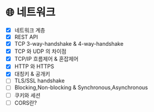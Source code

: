 # 🌐 네트워크

- [x]  네트워크 계층
- [X]  REST API
- [x]  TCP 3-way-handshake & 4-way-handshake
- [x]  TCP 와 UDP 의 차이점
- [x]  TCP/IP 흐름제어 & 혼잡제어
- [x]  HTTP 와 HTTPS 
- [x]  대칭키 & 공개키
- [ ]  TLS/SSL handshake
- [ ]  Blocking,Non-blocking & Synchronous,Asynchronous
- [ ]  쿠키와 세션
- [ ]  CORS란?
